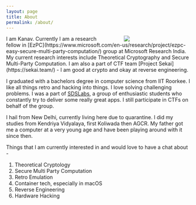 ```yaml
---
layout: page
title: About
permalink: /about/
---
```


<div style="float: right; width: 50%;">
<div style="padding-left: 70px">
<img src="/static/assets/about.png" />
</div>
</div>
I am Kanav. Currently I am a research fellow in [EzPC](https://www.microsoft.com/en-us/research/project/ezpc-easy-secure-multi-party-computation/) group at Microsoft Research India. My current research interests include Theoretical Cryptography and Secure Multi-Party Computation. I am also a part of CTF team [Project Sekai](https://sekai.team/) - I am good at crypto and okay at reverse engineering.

I graduated with a bachelors degree in computer science from IIT Roorkee. I like all things retro and hacking into things. I love solving challenging problems. I was a part of [SDSLabs](https://sdslabs.co), a group of enthusiastic students who constantly try to deliver some really great apps. I still participate in CTFs on behalf of the group.

I hail from New Delhi, currently living here due to quarantine. I did my studies from Kendriya Vidyalaya, first Koliwada then AGCR. My father got me a computer at a very young age and have been playing around with it since then.

Things that I am currently interested in and would love to have a chat about -

1. Theoretical Cryptology
2. Secure Multi Party Computation
3. Retro Emulation
4. Container tech, especially in macOS
5. Reverse Engineering
6. Hardware Hacking
